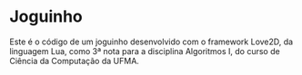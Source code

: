 <h1>Joguinho</h1>
<p>Este é o código de um joguinho desenvolvido com o framework Love2D, da linguagem Lua, como 3ª nota para a disciplina Algoritmos I, do curso de Ciência da Computação da UFMA.</p>
